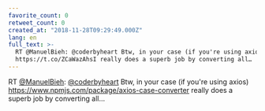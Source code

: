 ```yaml
---
favorite_count: 0
retweet_count: 0
created_at: "2018-11-28T09:29:49.000Z"
lang: en
full_text: >-
  RT @ManuelBieh: @coderbyheart Btw, in your case (if you're using axios)
  https://t.co/ZCaWazAhsI really does a superb job by converting all…
---
```


RT [@ManuelBieh](https://twitter.com/ManuelBieh):
[@coderbyheart](https://twitter.com/coderbyheart) Btw, in your case (if you're
using axios) <https://www.npmjs.com/package/axios-case-converter> really does a
superb job by converting all…
